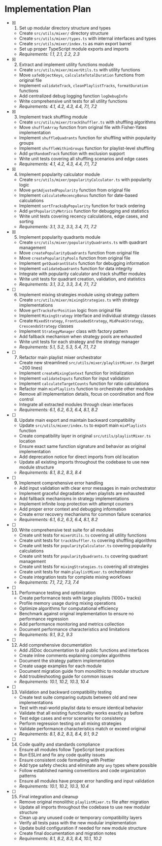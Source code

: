 # Implementation Plan

- [x] 1. Set up modular directory structure and types





  - Create `src/utils/mixer/` directory structure
  - Create `src/utils/mixer/types.ts` with internal interfaces and types
  - Create `src/utils/mixer/index.ts` as main export barrel
  - Set up proper TypeScript module exports and imports
  - _Requirements: 1.1, 2.1, 2.2, 2.3_

- [x] 2. Extract and implement utility functions module





  - Create `src/utils/mixer/mixerUtils.ts` with utility functions
  - Move `safeObjectKeys`, `calculateTotalDuration` functions from original file
  - Implement `validateTrack`, `cleanPlaylistTracks`, `formatDuration` functions
  - Add centralized debug logging function `logDebugInfo`
  - Write comprehensive unit tests for all utility functions
  - _Requirements: 4.1, 4.2, 4.3, 4.4, 7.1, 7.2_

- [x] 3. Implement track shuffling module





  - Create `src/utils/mixer/trackShuffler.ts` with shuffling algorithms
  - Move `shuffleArray` function from original file with Fisher-Yates implementation
  - Implement `shuffleQuadrants` function for shuffling within popularity groups
  - Implement `shuffleWithinGroups` function for playlist-level shuffling
  - Add `getRandomTrack` function with exclusion support
  - Write unit tests covering all shuffling scenarios and edge cases
  - _Requirements: 4.1, 4.2, 4.3, 4.4, 7.1, 7.2_

- [x] 4. Implement popularity calculator module





  - Create `src/utils/mixer/popularityCalculator.ts` with popularity logic
  - Move `getAdjustedPopularity` function from original file
  - Implement `calculateRecencyBonus` function for date-based calculations
  - Implement `sortTracksByPopularity` function for track ordering
  - Add `getPopularityMetrics` function for debugging and statistics
  - Write unit tests covering recency calculations, edge cases, and sorting
  - _Requirements: 3.1, 3.2, 3.3, 3.4, 7.1, 7.2_

- [x] 5. Implement popularity quadrants module





  - Create `src/utils/mixer/popularityQuadrants.ts` with quadrant management
  - Move `createPopularityQuadrants` function from original file
  - Move `createPopularityPools` function from original file
  - Implement `getQuadrantStats` function for debugging information
  - Implement `validateQuadrants` function for data integrity
  - Integrate with popularity calculator and track shuffler modules
  - Write unit tests for quadrant creation, validation, and statistics
  - _Requirements: 3.1, 3.2, 3.3, 3.4, 7.1, 7.2_

- [ ] 6. Implement mixing strategies module using strategy pattern
  - Create `src/utils/mixer/mixingStrategies.ts` with strategy implementations
  - Move `getTracksForPosition` logic from original file
  - Implement `MixingStrategy` interface and individual strategy classes
  - Create `MixedStrategy`, `FrontLoadedStrategy`, `MidPeakStrategy`, `CrescendoStrategy` classes
  - Implement `StrategyManager` class with factory pattern
  - Add fallback mechanism when strategy pools are exhausted
  - Write unit tests for each strategy and the strategy manager
  - _Requirements: 5.1, 5.2, 5.3, 5.4, 7.1, 7.2_

- [ ] 7. Refactor main playlist mixer orchestrator
  - Create new streamlined `src/utils/mixer/playlistMixer.ts` (target ~200 lines)
  - Implement `createMixingContext` function for initialization
  - Implement `validateInputs` function for input validation
  - Implement `calculateTargetCounts` function for ratio calculations
  - Refactor main `mixPlaylists` function to orchestrate other modules
  - Remove all implementation details, focus on coordination and flow control
  - Integrate all extracted modules through clean interfaces
  - _Requirements: 6.1, 6.2, 6.3, 6.4, 8.1, 8.2_

- [ ] 8. Update main export and maintain backward compatibility
  - Update `src/utils/mixer/index.ts` to export main `mixPlaylists` function
  - Create compatibility layer in original `src/utils/playlistMixer.ts` location
  - Ensure exact same function signature and behavior as original implementation
  - Add deprecation notice for direct imports from old location
  - Update all existing imports throughout the codebase to use new module structure
  - _Requirements: 8.1, 8.2, 8.3, 8.4_

- [ ] 9. Implement comprehensive error handling
  - Add input validation with clear error messages in main orchestrator
  - Implement graceful degradation when playlists are exhausted
  - Add fallback mechanisms in strategy implementations
  - Implement infinite loop protection with attempt counters
  - Add proper error context and debugging information
  - Create error recovery mechanisms for common failure scenarios
  - _Requirements: 6.1, 6.2, 6.3, 6.4, 8.1, 8.2_

- [ ] 10. Write comprehensive test suite for all modules
  - Create unit tests for `mixerUtils.ts` covering all utility functions
  - Create unit tests for `trackShuffler.ts` covering shuffling algorithms
  - Create unit tests for `popularityCalculator.ts` covering popularity calculations
  - Create unit tests for `popularityQuadrants.ts` covering quadrant management
  - Create unit tests for `mixingStrategies.ts` covering all strategies
  - Create unit tests for main `playlistMixer.ts` orchestrator
  - Create integration tests for complete mixing workflows
  - _Requirements: 7.1, 7.2, 7.3, 7.4_

- [ ] 11. Performance testing and optimization
  - Create performance tests with large playlists (1000+ tracks)
  - Profile memory usage during mixing operations
  - Optimize algorithms for computational efficiency
  - Benchmark against original implementation to ensure no performance regression
  - Add performance monitoring and metrics collection
  - Document performance characteristics and limitations
  - _Requirements: 9.1, 9.2, 9.3_

- [ ] 12. Add comprehensive documentation
  - Add JSDoc documentation to all public functions and interfaces
  - Create inline comments explaining complex algorithms
  - Document the strategy pattern implementation
  - Create usage examples for each module
  - Document migration guide from monolithic to modular structure
  - Add troubleshooting guide for common issues
  - _Requirements: 10.1, 10.2, 10.3, 10.4_

- [ ] 13. Validation and backward compatibility testing
  - Create test suite comparing outputs between old and new implementations
  - Test with real-world playlist data to ensure identical behavior
  - Validate that all existing functionality works exactly as before
  - Test edge cases and error scenarios for consistency
  - Perform regression testing on all mixing strategies
  - Validate performance characteristics match or exceed original
  - _Requirements: 8.1, 8.2, 8.3, 8.4, 9.1, 9.2_

- [ ] 14. Code quality and standards compliance
  - Ensure all modules follow TypeScript best practices
  - Run ESLint and fix any code quality issues
  - Ensure consistent code formatting with Prettier
  - Add type safety checks and eliminate any `any` types where possible
  - Follow established naming conventions and code organization patterns
  - Ensure all modules have proper error handling and input validation
  - _Requirements: 10.1, 10.2, 10.3, 10.4_

- [ ] 15. Final integration and cleanup
  - Remove original monolithic `playlistMixer.ts` file after migration
  - Update all imports throughout the codebase to use new modular structure
  - Clean up any unused code or temporary compatibility layers
  - Verify all tests pass with the new modular implementation
  - Update build configuration if needed for new module structure
  - Create final documentation and migration notes
  - _Requirements: 8.1, 8.2, 8.3, 8.4, 10.1, 10.2_